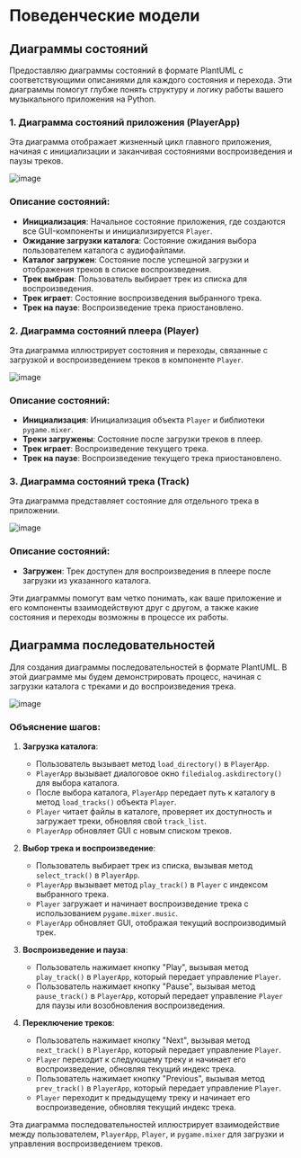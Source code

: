 # Поведенческие модели

## Диаграммы состояний

Предоставляю диаграммы состояний в формате PlantUML с соответствующими описаниями для каждого состояния и перехода. Эти диаграммы помогут глубже понять структуру и логику работы вашего музыкального приложения на Python.

### 1. Диаграмма состояний приложения (PlayerApp)
Эта диаграмма отображает жизненный цикл главного приложения, начиная с инициализации и заканчивая состояниями воспроизведения и паузы треков.

![image](https://github.com/drdSchwarzenMagie/igaveup/assets/159145295/6f6c607f-4e39-4942-9cee-9d7372d0901c)


### Описание состояний:

- **Инициализация**: Начальное состояние приложения, где создаются все GUI-компоненты и инициализируется `Player`.
- **Ожидание загрузки каталога**: Состояние ожидания выбора пользователем каталога с аудиофайлами.
- **Каталог загружен**: Состояние после успешной загрузки и отображения треков в списке воспроизведения.
- **Трек выбран**: Пользователь выбирает трек из списка для воспроизведения.
- **Трек играет**: Состояние воспроизведения выбранного трека.
- **Трек на паузе**: Воспроизведение трека приостановлено.

### 2. Диаграмма состояний плеера (Player)
Эта диаграмма иллюстрирует состояния и переходы, связанные с загрузкой и воспроизведением треков в компоненте `Player`.

![image](https://github.com/drdSchwarzenMagie/igaveup/assets/159145295/6da54956-0d01-45f8-8062-33f0a8a5e42b)


### Описание состояний:

- **Инициализация**: Инициализация объекта `Player` и библиотеки `pygame.mixer`.
- **Треки загружены**: Состояние после загрузки треков в плеер.
- **Трек играет**: Воспроизведение текущего трека.
- **Трек на паузе**: Воспроизведение текущего трека приостановлено.

### 3. Диаграмма состояний трека (Track)
Эта диаграмма представляет состояние для отдельного трека в приложении.

![image](https://github.com/drdSchwarzenMagie/igaveup/assets/159145295/a35d11e5-29ac-4180-9201-48dced4113cf)


### Описание состояний:

- **Загружен**: Трек доступен для воспроизведения в плеере после загрузки из указанного каталога.

Эти диаграммы помогут вам четко понимать, как ваше приложение и его компоненты взаимодействуют друг с другом, а также какие состояния и переходы возможны в процессе их работы.


## Диаграмма последовательностей

Для создания диаграммы последовательностей в формате PlantUML. В этой диаграмме мы будем демонстрировать процесс, начиная с загрузки каталога с треками и до воспроизведения трека.

![image](https://github.com/drdSchwarzenMagie/igaveup/assets/159145295/bf54396b-5754-44bc-a579-aaec075be70d)


### Объяснение шагов:

1. **Загрузка каталога**:
    - Пользователь вызывает метод `load_directory()` в `PlayerApp`.
    - `PlayerApp` вызывает диалоговое окно `filedialog.askdirectory()` для выбора каталога.
    - После выбора каталога, `PlayerApp` передает путь к каталогу в метод `load_tracks()` объекта `Player`.
    - `Player` читает файлы в каталоге, проверяет их доступность и загружает треки, обновляя свой `track_list`.
    - `PlayerApp` обновляет GUI с новым списком треков.

2. **Выбор трека и воспроизведение**:
    - Пользователь выбирает трек из списка, вызывая метод `select_track()` в `PlayerApp`.
    - `PlayerApp` вызывает метод `play_track()` в `Player` с индексом выбранного трека.
    - `Player` загружает и начинает воспроизведение трека с использованием `pygame.mixer.music`.
    - `PlayerApp` обновляет GUI, отображая текущий воспроизводимый трек.

3. **Воспроизведение и пауза**:
    - Пользователь нажимает кнопку "Play", вызывая метод `play_track()` в `PlayerApp`, который передает управление `Player`.
    - Пользователь нажимает кнопку "Pause", вызывая метод `pause_track()` в `PlayerApp`, который передает управление `Player` для паузы или возобновления воспроизведения.

4. **Переключение треков**:
    - Пользователь нажимает кнопку "Next", вызывая метод `next_track()` в `PlayerApp`, который передает управление `Player`.
    - `Player` переходит к следующему треку и начинает его воспроизведение, обновляя текущий индекс трека.
    - Пользователь нажимает кнопку "Previous", вызывая метод `prev_track()` в `PlayerApp`, который передает управление `Player`.
    - `Player` переходит к предыдущему треку и начинает его воспроизведение, обновляя текущий индекс трека.

Эта диаграмма последовательностей иллюстрирует взаимодействие между пользователем, `PlayerApp`, `Player`, и `pygame.mixer` для загрузки и управления воспроизведением треков.
